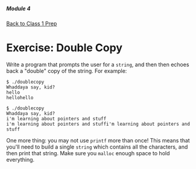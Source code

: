 ##### Module 4

[Back to Class 1 Prep](../../class1-prep/README.md#malloc)

# Exercise: Double Copy

Write a program that prompts the user for a `string`, and then then echoes back a "double" copy of the string. For example:

```
$ ./doublecopy
Whaddaya say, kid?
hello
hellohello

$ ./doublecopy
Whaddaya say, kid?
i'm learning about pointers and stuff
i'm learning about pointers and stuffi'm learning about pointers and stuff
```

One more thing: you may not use `printf` more than once! This means that you'll need to build a single `string` which contains all the characters, and then print that string. Make sure you `malloc` enough space to hold everything.
